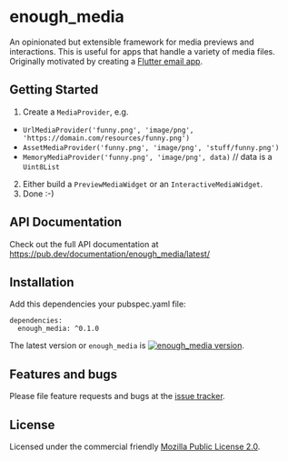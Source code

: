 # enough_media

An opinionated but extensible framework for media previews and interactions.
This is useful for apps that handle a variety of media files.
Originally motivated by creating a [Flutter email app](https://github.com/enough-software/enough_mail_app).

## Getting Started

1. Create a `MediaProvider`, e.g.
  * `UrlMediaProvider('funny.png', 'image/png', 'https://domain.com/resources/funny.png')`
  * `AssetMediaProvider('funny.png', 'image/png', 'stuff/funny.png')`
  * `MemoryMediaProvider('funny.png', 'image/png', data)` // data is a `Uint8List`
2. Either build a `PreviewMediaWidget` or an `InteractiveMediaWidget`.
3. Done :-)

## API Documentation
Check out the full API documentation at https://pub.dev/documentation/enough_media/latest/


## Installation
Add this dependencies your pubspec.yaml file:

```
dependencies:
  enough_media: ^0.1.0
```
The latest version or `enough_media` is [![enough_media version](https://img.shields.io/pub/v/enough_media.svg)](https://pub.dartlang.org/packages/enough_media).


## Features and bugs

Please file feature requests and bugs at the [issue tracker][tracker].

[tracker]: https://github.com/enough-software/enough_media/issues

## License

Licensed under the commercial friendly [Mozilla Public License 2.0](LICENSE).